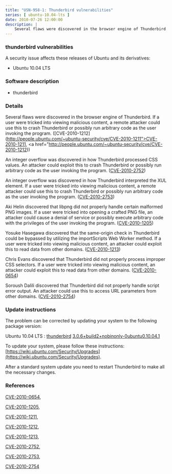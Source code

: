 ```yaml
---
title: "USN-958-1: Thunderbird vulnerabilities"
series: [ ubuntu-10.04-lts ]
date: 2010-07-26 12:00:00
description: |
    Several flaws were discovered in the browser engine of Thunderbird. If a user were tricked into viewing malicious content, a remote attacker could use this to crash Thunderbird or possibly run arbitrary code as the user invoking the program. ([CVE-2010-1212](http://people.ubuntu.com/~ubuntu-security/cve/CVE-2010-1211">CVE-2010-1211</a>, <a href="http://people.ubuntu.com/~ubuntu-security/cve/CVE-2010-1212))
--- 
```

 
### thunderbird vulnerabilities

A security issue affects these releases of Ubuntu and its derivatives:

* Ubuntu 10.04 LTS

### Software description

* thunderbird 

### Details

Several flaws were discovered in the browser engine of Thunderbird. If a user were tricked into viewing malicious content, a remote attacker could use this to crash Thunderbird or possibly run arbitrary code as the user invoking the program. ([CVE-2010-1212](http://people.ubuntu.com/~ubuntu-security/cve/CVE-2010-1211">CVE-2010-1211</a>, <a href="http://people.ubuntu.com/~ubuntu-security/cve/CVE-2010-1212))

An integer overflow was discovered in how Thunderbird processed CSS values. An attacker could exploit this to crash Thunderbird or possibly run arbitrary code as the user invoking the program. ([CVE-2010-2752](http://people.ubuntu.com/~ubuntu-security/cve/CVE-2010-2752))

An integer overflow was discovered in how Thunderbird interpreted the XUL element. If a user were tricked into viewing malicious content, a remote attacker could use this to crash Thunderbird or possibly run arbitrary code as the user invoking the program. ([CVE-2010-2753](http://people.ubuntu.com/~ubuntu-security/cve/CVE-2010-2753))

Aki Helin discovered that libpng did not properly handle certain malformed PNG images. If a user were tricked into opening a crafted PNG file, an attacker could cause a denial of service or possibly execute arbitrary code with the privileges of the user invoking the program. ([CVE-2010-1205](http://people.ubuntu.com/~ubuntu-security/cve/CVE-2010-1205))

Yosuke Hasegawa discovered that the same-origin check in Thunderbird could be bypassed by utilizing the importScripts Web Worker method. If a user were tricked into viewing malicious content, an attacker could exploit this to read data from other domains. ([CVE-2010-1213](http://people.ubuntu.com/~ubuntu-security/cve/CVE-2010-1213))

Chris Evans discovered that Thunderbird did not properly process improper CSS selectors. If a user were tricked into viewing malicious content, an attacker could exploit this to read data from other domains. ([CVE-2010-0654](http://people.ubuntu.com/~ubuntu-security/cve/CVE-2010-0654))

Soroush Dalili discovered that Thunderbird did not properly handle script error output. An attacker could use this to access URL parameters from other domains. ([CVE-2010-2754](http://people.ubuntu.com/~ubuntu-security/cve/CVE-2010-2754)) 

### Update instructions

The problem can be corrected by updating your system to the following package version:

Ubuntu 10.04 LTS
 : [thunderbird](https://launchpad.net/ubuntu/+source/thunderbird) <span> [3.0.6+build2+nobinonly-0ubuntu0.10.04.1](https://launchpad.net/ubuntu/+source/thunderbird/3.0.6+build2+nobinonly-0ubuntu0.10.04.1) </span> 

To update your system, please follow these instructions: [https://wiki.ubuntu.com/Security/Upgrades](https://wiki.ubuntu.com/Security/Upgrades).

After a standard system update you need to restart Thunderbird to make all the necessary changes. 

### References

 [CVE-2010-0654](http://people.ubuntu.com/~ubuntu-security/cve/CVE-2010-0654), 

 [CVE-2010-1205](http://people.ubuntu.com/~ubuntu-security/cve/CVE-2010-1205), 

 [CVE-2010-1211](http://people.ubuntu.com/~ubuntu-security/cve/CVE-2010-1211), 

 [CVE-2010-1212](http://people.ubuntu.com/~ubuntu-security/cve/CVE-2010-1212), 

 [CVE-2010-1213](http://people.ubuntu.com/~ubuntu-security/cve/CVE-2010-1213), 

 [CVE-2010-2752](http://people.ubuntu.com/~ubuntu-security/cve/CVE-2010-2752), 

 [CVE-2010-2753](http://people.ubuntu.com/~ubuntu-security/cve/CVE-2010-2753), 

 [CVE-2010-2754](http://people.ubuntu.com/~ubuntu-security/cve/CVE-2010-2754)
 
